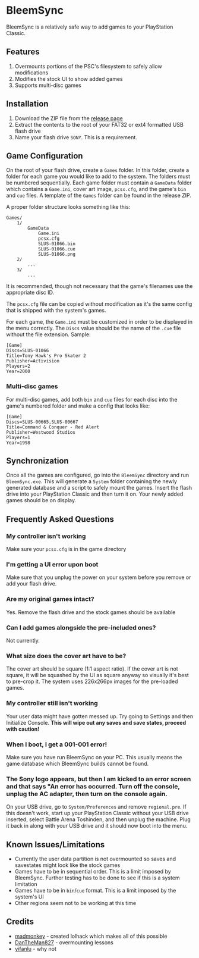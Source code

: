 # BleemSync
BleemSync is a relatively safe way to add games to your PlayStation Classic.

## Features
1. Overmounts portions of the PSC's filesystem to safely allow modifications
1. Modifies the stock UI to show added games
1. Supports multi-disc games

## Installation
1. Download the ZIP file from the [release page](https://github.com/pathartl/BleemSync/releases/tag/0.1.0)
1. Extract the contents to the root of your FAT32 or ext4 formatted USB flash drive
1. Name your flash drive `SONY`. This is a requirement.

## Game Configuration
On the root of your flash drive, create a `Games` folder. In this folder, create a folder for each game you would like to add to the system. The folders must be numbered sequentially. Each game folder must contain a `GameData` folder which contains a `Game.ini`, cover art image, `pcsx.cfg`, and the game's `bin` and `cue` files. A template of the `Games` folder can be found in the release ZIP.

A proper folder structure looks something like this:
```
Games/
    1/
        GameData
            Game.ini
            pcsx.cfg
            SLUS-01066.bin
            SLUS-01066.cue
            SLUS-01066.png
    2/
        ...
    3/
        ...
```
It is recommended, though not necessary that the game's filenames use the appropriate disc ID.

The `pcsx.cfg` file can be copied without modification as it's the same config that is shipped with the system's games.

For each game, the `Game.ini` must be customized in order to be displayed in the menu correctly. The `Discs` value should be the name of the `.cue` file without the file extension. Sample:
```
[Game]
Discs=SLUS-01066
Title=Tony Hawk's Pro Skater 2
Publisher=Activision
Players=2
Year=2000
```

### Multi-disc games
For multi-disc games, add both `bin` and `cue` files for each disc into the game's numbered folder and make a config that looks like:
```
[Game]
Discs=SLUS-00665,SLUS-00667
Title=Command & Conquer - Red Alert
Publisher=Westwood Studios
Players=1
Year=1998
```

## Synchronization
Once all the games are configured, go into the `BleemSync` directory and run `BleemSync.exe`. This will generate a `System` folder containing the newly generated database and a script to safely mount the games. Insert the flash drive into your PlayStation Classic and then turn it on. Your newly added games should be on display.

## Frequently Asked Questions

### My controller isn't working
Make sure your `pcsx.cfg` is in the game directory

### I'm getting a UI error upon boot
Make sure that you unplug the power on your system before you remove or add your flash drive.

### Are my original games intact?
Yes. Remove the flash drive and the stock games should be available

### Can I add games alongside the pre-included ones?
Not currently.

### What size does the cover art have to be?
The cover art should be square (1:1 aspect ratio). If the cover art is not square, it will be squashed by the UI as square anyway so visually it's best to pre-crop it. The system uses 226x266px images for the pre-loaded games.

### My controller still isn't working
Your user data might have gotten messed up. Try going to Settings and then Initialize Console. **This will wipe out any saves and save states, proceed with caution!**

### When I boot, I get a 001-001 error!
Make sure you have run BleemSync on your PC. This usually means the game database which BleemSync builds cannot be found.

### The Sony logo appears, but then I am kicked to an error screen and that says "An error has occurred. Turn off the console, unplug the AC adapter, then turn on the console again.
On your USB drive, go to `System/Preferences` and remove `regional.pre`. If this doesn't work, start up your PlayStation Classic without your USB drive inserted, select Battle Arena Toshinden, and then unplug the machine. Plug it back in along with your USB drive and it should now boot into the menu.

## Known Issues/Limitations
* Currently the user data partition is not overmounted so saves and savestates might look like the stock games
* Games have to be in sequential order. This is a limit imposed by BleemSync. Further testing has to be done to see if this is a system limitation
* Games have to be in `bin`/`cue` format. This is a limit imposed by the system's UI
* Other regions seem not to be working at this time

## Credits
* [madmonkey](https://github.com/madmonkey1907) - created lolhack which makes all of this possible
* [DanTheMan827](https://github.com/DanTheMan827) - overmounting lessons
* [yifanlu](https://github.com/yifanlu) - why not
